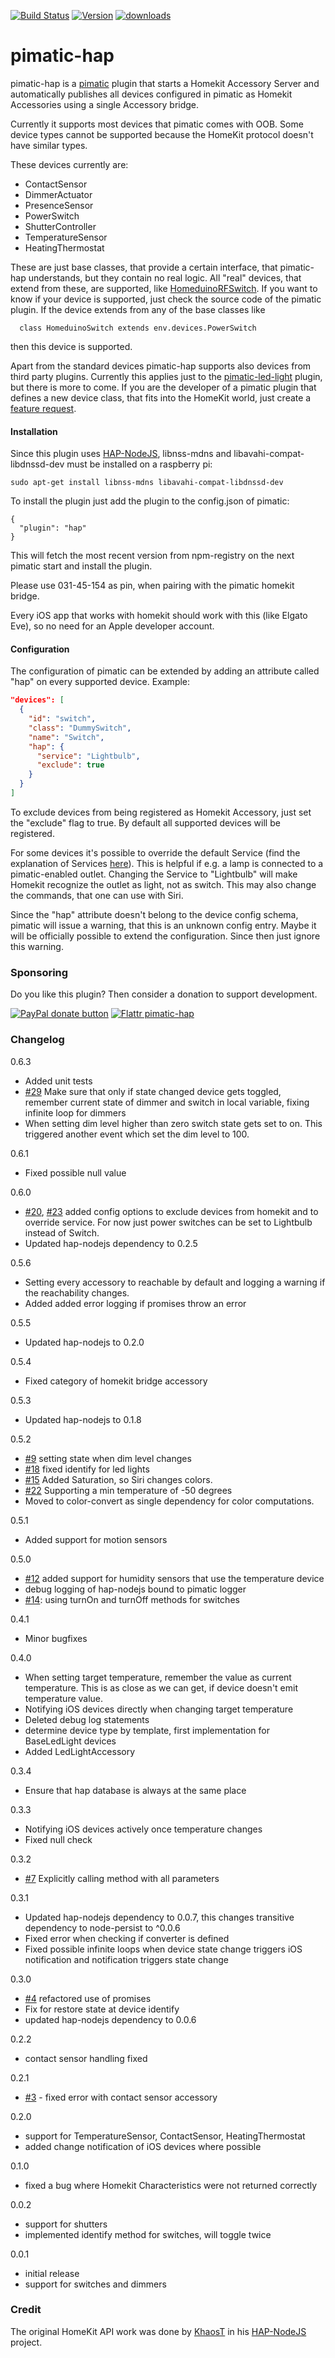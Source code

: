 [![Build Status](http://img.shields.io/travis/michbeck100/pimatic-hap/master.svg)](https://travis-ci.org/michbeck100/pimatic-hap)
[![Version](https://img.shields.io/npm/v/pimatic-hap.svg)](https://img.shields.io/npm/v/pimatic-hap.svg)
[![downloads][downloads-image]][downloads-url]

[downloads-image]: https://img.shields.io/npm/dm/pimatic-hap.svg?style=flat
[downloads-url]: https://npmjs.org/package/pimatic-hap

pimatic-hap
=======================

pimatic-hap is a [pimatic](https://github.com/pimatic/pimatic) plugin that starts a Homekit Accessory Server and automatically
publishes all devices configured in pimatic as Homekit Accessories using a single Accessory bridge.

Currently it supports most devices that pimatic comes with OOB. Some device types cannot be supported because the HomeKit protocol doesn't have similar types.

These devices currently are:
* ContactSensor
* DimmerActuator
* PresenceSensor
* PowerSwitch
* ShutterController
* TemperatureSensor
* HeatingThermostat

These are just base classes, that provide a certain interface, that pimatic-hap understands, but they contain no real logic. All "real" devices, that extend from these, are supported, like [HomeduinoRFSwitch](https://github.com/pimatic/pimatic-homeduino#switch-example). If you want to know if your device is supported, just check the source code of the pimatic plugin. If the device extends from any of the base classes like

      class HomeduinoSwitch extends env.devices.PowerSwitch

then this device is supported.


Apart from the standard devices pimatic-hap supports also devices from third party plugins.
Currently this applies just to the [pimatic-led-light](https://github.com/philip1986/pimatic-led-light) plugin, but there is more to come. If you are the developer of a pimatic plugin that defines a new device class, that fits into the HomeKit world, just create a [feature request](https://github.com/michbeck100/pimatic-hap/issues/new).

#### Installation

Since this plugin uses [HAP-NodeJS](https://github.com/KhaosT/HAP-NodeJS), libnss-mdns and libavahi-compat-libdnssd-dev must be installed on a raspberry pi:

    sudo apt-get install libnss-mdns libavahi-compat-libdnssd-dev

To install the plugin just add the plugin to the config.json of pimatic:

    {
      "plugin": "hap"   
    }

This will fetch the most recent version from npm-registry on the next pimatic start and install the plugin.

Please use 031-45-154 as pin, when pairing with the pimatic homekit bridge.

Every iOS app that works with homekit should work with this (like Elgato Eve), so no need for an Apple developer account.

#### Configuration

The configuration of pimatic can be extended by adding an attribute called "hap" on every supported device.
Example:

```json
"devices": [
  {
    "id": "switch",
    "class": "DummySwitch",
    "name": "Switch",
    "hap": {
      "service": "Lightbulb",
      "exclude": true
    }
  }
]

```
To exclude devices from being registered as Homekit Accessory, just set the "exclude" flag to true. By default all supported devices will be registered.

For some devices it's possible to override the default Service (find the explanation of Services [here](https://github.com/KhaosT/HAP-NodeJS#api)).
This is helpful if e.g. a lamp is connected to a pimatic-enabled outlet. Changing the Service to "Lightbulb" will make Homekit recognize the outlet as light, not as switch. This may also change the commands, that one can use with Siri.

Since the "hap" attribute doesn't belong to the device config schema, pimatic will issue a warning,
that this is an unknown config entry. Maybe it will be officially possible to extend the configuration. Since then just ignore this warning.


### Sponsoring

Do you like this plugin? Then consider a donation to support development.

<span class="badge-paypal"><a href="https://www.paypal.com/cgi-bin/webscr?cmd=_s-xclick&hosted_button_id=2T48JXA589B4Y" title="Donate to this project using Paypal"><img src="https://img.shields.io/badge/paypal-donate-yellow.svg" alt="PayPal donate button" /></a></span>
[![Flattr pimatic-hap](http://api.flattr.com/button/flattr-badge-large.png)](https://flattr.com/submit/auto?user_id=michbeck100&url=https://github.com/michbeck100/pimatic-hap&title=pimatic-hap&language=&tags=github&category=software)

### Changelog
0.6.3
* Added unit tests
* [#29](https://github.com/michbeck100/pimatic-hap/issues/29) Make sure that only if state changed device gets toggled, remember current state of dimmer and switch in local variable, fixing infinite loop for dimmers
* When setting dim level higher than zero switch state gets set to on. This triggered another event which set the dim level to 100.

0.6.1
* Fixed possible null value

0.6.0
* [#20](https://github.com/michbeck100/pimatic-hap/issues/20), [#23](https://github.com/michbeck100/pimatic-hap/issues/23) added config options to exclude devices from homekit and to override service. For now just power switches can be set to Lightbulb instead of Switch.
* Updated hap-nodejs dependency to 0.2.5

0.5.6
* Setting every accessory to reachable by default and logging a warning if the reachability changes.
* Added added error logging if promises throw an error

0.5.5
* Updated hap-nodejs to 0.2.0

0.5.4
* Fixed category of homekit bridge accessory

0.5.3
* Updated hap-nodejs to 0.1.8

0.5.2
* [#9](https://github.com/michbeck100/pimatic-hap/issues/9) setting state when dim level changes
* [#18](https://github.com/michbeck100/pimatic-hap/issues/18) fixed identify for led lights
* [#15](https://github.com/michbeck100/pimatic-hap/issues/15) Added Saturation, so Siri changes colors.
* [#22](https://github.com/michbeck100/pimatic-hap/issues/22) Supporting a min temperature of -50 degrees
* Moved to color-convert as single dependency for color computations.

0.5.1
* Added support for motion sensors

0.5.0
* [#12](https://github.com/michbeck100/pimatic-hap/issues/12) added support for humidity sensors that use the temperature device
* debug logging of hap-nodejs bound to pimatic logger
* [#14](https://github.com/michbeck100/pimatic-hap/issues/14): using turnOn and turnOff methods for switches

0.4.1
* Minor bugfixes

0.4.0
* When setting target temperature, remember the value as current temperature. This is as close as we can get, if device doesn't emit temperature value.
* Notifying iOS devices directly when changing target temperature
* Deleted debug log statements
* determine device type by template, first implementation for BaseLedLight devices
* Added LedLightAccessory

0.3.4
* Ensure that hap database is always at the same place

0.3.3
* Notifying iOS devices actively once temperature changes
* Fixed null check

0.3.2
* [#7](https://github.com/michbeck100/pimatic-hap/issues/7) Explicitly calling method with all parameters

0.3.1
* Updated hap-nodejs dependency to 0.0.7, this changes transitive dependency to node-persist to ^0.0.6
* Fixed error when checking if converter is defined
* Fixed possible infinite loops when device state change triggers iOS notification and notification triggers state change

0.3.0
* [#4](https://github.com/michbeck100/pimatic-hap/issues/4) refactored use of promises
* Fix for restore state at device identify
* updated hap-nodejs dependency to 0.0.6

0.2.2
* contact sensor handling fixed

0.2.1
* [#3](https://github.com/michbeck100/pimatic-hap/issues/3) - fixed error with contact sensor accessory

0.2.0
* support for TemperatureSensor, ContactSensor, HeatingThermostat
* added change notification of iOS devices where possible

0.1.0
* fixed a bug where Homekit Characteristics were not returned correctly

0.0.2
* support for shutters
* implemented identify method for switches, will toggle twice

0.0.1
* initial release
* support for switches and dimmers

### Credit
The original HomeKit API work was done by [KhaosT](http://twitter.com/khaost) in his [HAP-NodeJS](https://github.com/KhaosT/HAP-NodeJS) project.
